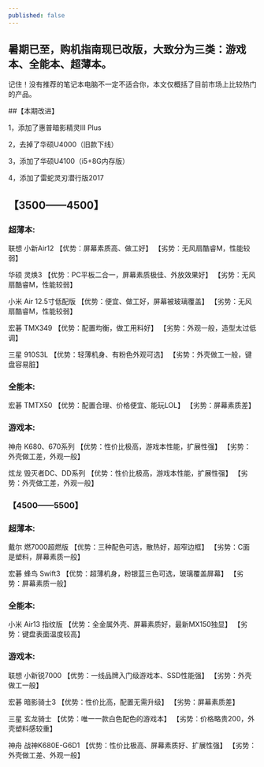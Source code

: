```yaml
---
published: false
---
```

## 暑期已至，购机指南现已改版，大致分为三类：游戏本、全能本、超薄本。
记住！没有推荐的笔记本电脑不一定不适合你，本文仅概括了目前市场上比较热门的产品。

##【本期改进】

1，添加了惠普暗影精灵III Plus

2，去掉了华硕U4000（旧款下线）

3，添加了华硕U4100（i5+8G内存版）

4，添加了雷蛇灵刃潜行版2017


## 【3500——4500】


### 超薄本:


联想 小新Air12
【优势：屏幕素质高、做工好】
【劣势：无风扇酷睿M，性能较弱】

华硕 灵焕3
【优势：PC平板二合一，屏幕素质极佳、外放效果好】
【劣势：无风扇酷睿M，性能较弱】

小米 Air 12.5寸低配版
【优势：便宜、做工好，屏幕被玻璃覆盖】
【劣势：无风扇酷睿M，性能较弱】

宏碁 TMX349
【优势：配置均衡，做工用料好】
【劣势：外观一般，造型太过低调】

三星 910S3L
【优势：轻薄机身、有粉色外观可选】
【劣势：外壳做工一般，键盘容易脏】


### 全能本:

宏碁 TMTX50
【优势：配置合理、价格便宜、能玩LOL】
【劣势：屏幕素质差】

### 游戏本:


神舟 K680、670系列
【优势：性价比极高，游戏本性能，扩展性强】
【劣势：外壳做工差，外观一般】

炫龙 毁灭者DC、DD系列
【优势：性价比极高，游戏本性能，扩展性强】
【劣势：外壳做工差，外观一般】


### 【4500——5500】

### 超薄本:

戴尔 燃7000超燃版
【优势：三种配色可选，散热好，超窄边框】
【劣势：C面是塑料，屏幕素质一般】

宏碁 蜂鸟 Swift3
【优势：超薄机身，粉银蓝三色可选，玻璃覆盖屏幕】
【劣势：屏幕素质一般】

### 全能本:

小米 Air13 指纹版
【优势：全金属外壳、屏幕素质好，最新MX150独显】
【劣势：键盘表面温度较高】

### 游戏本:

联想 小新锐7000
【优势：一线品牌入门级游戏本、SSD性能强】
【劣势：外壳做工一般】

宏碁 暗影骑士3
【优势：性价比高，配置无需升级】
【劣势：屏幕素质差】

三星 玄龙骑士
【优势：唯一一款白色配色的游戏本】
【劣势：价格略贵200，外壳塑料感较重】

神舟 战神K680E-G6D1
【优势：性价比极高、屏幕素质好、扩展性强】
【劣势：外壳做工差、外观一般】



